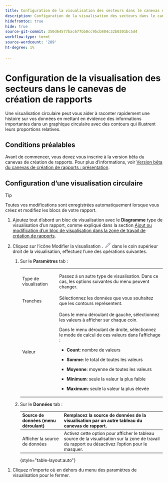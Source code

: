 ```yaml
---
title: Configuration de la visualisation des secteurs dans le canevas de création de rapports
description: Configuration de la visualisation des secteurs dans le canevas de création de rapports
hidefromtoc: true
hide: true
source-git-commit: 350d64577bac677bb0cc9bcb804c32b0301bc5d4
workflow-type: tm+mt
source-wordcount: '289'
ht-degree: 1%

---
```



# Configuration de la visualisation des secteurs dans le canevas de création de rapports

Une visualisation circulaire peut vous aider à raconter rapidement une histoire sur vos données en mettant en évidence des informations importantes dans un graphique circulaire avec des contours qui illustrent leurs proportions relatives.

## Conditions préalables

Avant de commencer, vous devez vous inscrire à la version bêta du canevas de création de rapports. Pour plus d’informations, voir [Version bêta du canevas de création de rapports : présentation](/help/quicksilver/product-announcements/betas/canvas-dashboards-beta/reporting-canvas-beta-overview.md).

## Configuration d’une visualisation circulaire

>[!TIP]
>
>Toutes vos modifications sont enregistrées automatiquement lorsque vous créez et modifiez les blocs de votre rapport.

1. Ajoutez tout d’abord un bloc de visualisation avec le **Diagramme** type de visualisation d’un rapport, comme expliqué dans la section [Ajout ou modification d’un bloc de visualisation dans la zone de travail de création de rapports](../../../reports-and-dashboards/reporting-canvas/visualization-blocks/add-or-edit-report-visualization.md).

1. Cliquez sur l’icône Modifier la visualisation . ![](assets/edit-icon.png) dans le coin supérieur droit de la visualisation, effectuez l’une des opérations suivantes.

   1. Sur le **Paramètres** tab :

      <table style="table-layout:auto">
       <col>
       <col>
       <tbody>
        <tr>
         <td role="rowheader">Type de visualisation</td>
         <td><p>Passez à un autre type de visualisation. Dans ce cas, les options suivantes du menu peuvent changer.</p></td>
        </tr>
        <tr>
         <td role="rowheader">Tranches</td>
         <td>Sélectionnez les données que vous souhaitez que les contours représentent.</td>
        </tr>
        <tr>
         <td role="rowheader">Valeur</td>
         <td><p>Dans le menu déroulant de gauche, sélectionnez les valeurs à afficher sur chaque coin.</p><p>Dans le menu déroulant de droite, sélectionnez le mode de calcul de ces valeurs dans l’affichage :</p>
          <ul>
           <li><p><b>Count</b>: nombre de valeurs</p></li>
           <li><p><b>Somme</b>: le total de toutes les valeurs </p></li>
           <li><p><b>Moyenne</b>: moyenne de toutes les valeurs</p></li>
           <li><p><b>Minimum</b>: seule la valeur la plus faible</p></li>
           <li><p><b>Maximum</b>: seule la valeur la plus élevée</p></li>
          </ul></td>
        </tr>
       </tbody>
      </table>

   1. Sur le **Données** tab :

      | Source de données (menu déroulant) | Remplacez la source de données de la visualisation par un autre tableau du canevas de rapport. |
      |---|---|
      | Afficher la source de données | Activez cette option pour afficher le tableau source de la visualisation sur la zone de travail du rapport ou désactivez l’option pour le masquer. |

      {style="table-layout:auto"}

<!--   
      NOLAN-FLAG: convert table to html. 
      -->

1. Cliquez n’importe où en dehors du menu des paramètres de visualisation pour le fermer.
